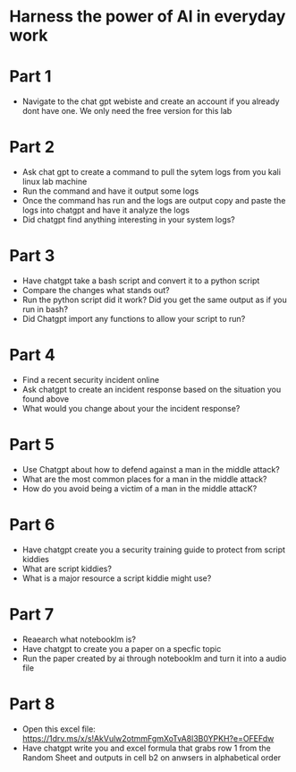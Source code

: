 # Harness the power of AI in everyday work

# Part 1
- Navigate to the chat gpt webiste and create an account if you already dont have one.  We only need the free version for this lab


# Part 2
- Ask chat gpt to create a command to pull the sytem logs from you kali linux lab machine
- Run the command and have it output some logs
- Once the command has run and the logs are output copy and paste the logs into chatgpt and have it analyze the logs
- Did chatgpt find anything interesting in your system logs?


# Part 3
- Have chatgpt take a bash script and convert it to a python script
- Compare the changes what stands out?
- Run the python script did it work?  Did you get the same output as if you run in bash?
- Did Chatgpt import any functions to allow your script to run?


# Part 4
- Find a recent security incident online
- Ask chatgpt to create an incident response based on the situation you found above
- What would you change about your the incident response?


# Part 5
- Use Chatgpt about how to defend against a man in the middle attack?
- What are the most common places for a man in the middle attack?
- How do you avoid being a victim of a man in the middle attacK?


# Part 6
- Have chatgpt create you a security training guide to protect from script kiddies
- What are script kiddies?
- What is a major resource a script kiddie might use?

# Part 7
- Reaearch what notebooklm is?
- Have chatgpt to create you a paper on a specfic topic
- Run the paper created by ai through notebooklm and turn it into a audio file

# Part 8
- Open this excel file: https://1drv.ms/x/s!AkVulw2otmmFgmXoTvA8l3B0YPKH?e=OFEFdw
- Have chatgpt write you and excel formula that grabs row 1 from the Random Sheet and outputs in cell b2 on anwsers in alphabetical order

